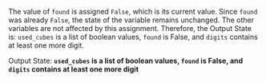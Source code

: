 The value of `found` is assigned `False`, which is its current value. Since `found` was already `False`, the state of the variable remains unchanged. The other variables are not affected by this assignment. Therefore, the Output State is: `used_cubes` is a list of boolean values, `found` is False, and `digits` contains at least one more digit.

Output State: **`used_cubes` is a list of boolean values, `found` is False, and `digits` contains at least one more digit**
